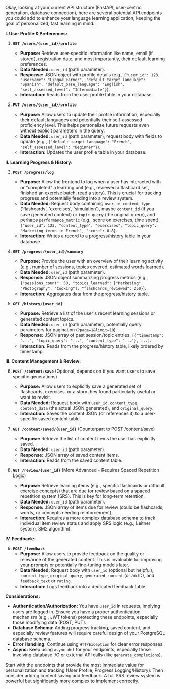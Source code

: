 Okay, looking at your current API structure (FastAPI, user-centric generation, database connection), here are several potential API endpoints you could add to enhance your language learning application, keeping the goal of personalized, fast learning in mind:

**I. User Profile & Preferences:**

1.  **`GET /users/{user_id}/profile`**
    *   **Purpose:** Retrieve user-specific information like name, email (if stored), registration date, and most importantly, their default learning preferences.
    *   **Data Needed:** `user_id` (path parameter).
    *   **Response:** JSON object with profile details (e.g., `{"user_id": 123, "username": "LinguaLearner", "default_target_language": "Spanish", "default_base_language": "English", "self_assessed_level": "Intermediate"}`).
    *   **Interaction:** Reads from the user profile table in your database.

2.  **`PUT /users/{user_id}/profile`**
    *   **Purpose:** Allow users to update their profile information, especially their default languages and potentially their self-assessed proficiency level. This helps personalize future requests even without explicit parameters in the query.
    *   **Data Needed:** `user_id` (path parameter), request body with fields to update (e.g., `{"default_target_language": "French", "self_assessed_level": "Beginner"}`).
    *   **Interaction:** Updates the user profile table in your database.

**II. Learning Progress & History:**

3.  **`POST /progress/log`**
    *   **Purpose:** Allow the frontend to log when a user has interacted with or "completed" a learning unit (e.g., reviewed a flashcard set, finished an exercise batch, read a story). This is crucial for tracking progress and potentially feeding into a review system.
    *   **Data Needed:** Request body containing `user_id`, `content_type` ('flashcards', 'exercises', 'simulation'), maybe `content_id` (if you save generated content) or `topic_query` (the original query), and perhaps `performance_metric` (e.g., score on exercises, time spent). `{"user_id": 123, "content_type": "exercises", "topic_query": "Marketing terms in French", "score": 0.8}`.
    *   **Interaction:** Writes a record to a progress/history table in your database.

4.  **`GET /progress/{user_id}/summary`**
    *   **Purpose:** Provide the user with an overview of their learning activity (e.g., number of sessions, topics covered, estimated words learned).
    *   **Data Needed:** `user_id` (path parameter).
    *   **Response:** JSON object summarizing progress metrics (e.g., `{"sessions_count": 50, "topics_learned": ["Marketing", "Photography", "Cooking"], "flashcards_reviewed": 250}`).
    *   **Interaction:** Aggregates data from the progress/history table.

5.  **`GET /history/{user_id}`**
    *   **Purpose:** Retrieve a list of the user's recent learning sessions or generated content topics.
    *   **Data Needed:** `user_id` (path parameter), potentially query parameters for pagination (`?page=1&limit=10`).
    *   **Response:** JSON array of past session/topic entries. `[{"timestamp": "...", "topic_query": "...", "content_type": "..."}, ...]`.
    *   **Interaction:** Reads from the progress/history table, likely ordered by timestamp.

**III. Content Management & Review:**

6.  **`POST /content/save`** (Optional, depends on if you want users to save specific generations)
    *   **Purpose:** Allow users to explicitly save a generated set of flashcards, exercises, or a story they found particularly useful or want to revisit.
    *   **Data Needed:** Request body with `user_id`, `content_type`, `content_data` (the actual JSON generated), and `original_query`.
    *   **Interaction:** Saves the content JSON (or references it) to a user-specific saved content table.

7.  **`GET /content/saved/{user_id}`** (Counterpart to POST /content/save)
    *   **Purpose:** Retrieve the list of content items the user has explicitly saved.
    *   **Data Needed:** `user_id` (path parameter).
    *   **Response:** JSON array of saved content items.
    *   **Interaction:** Reads from the saved content table.

8.  **`GET /review/{user_id}`** (More Advanced - Requires Spaced Repetition Logic)
    *   **Purpose:** Retrieve learning items (e.g., specific flashcards or difficult exercise concepts) that are due for review based on a spaced repetition system (SRS). This is key for long-term retention.
    *   **Data Needed:** `user_id` (path parameter).
    *   **Response:** JSON array of items due for review (could be flashcards, words, or concepts needing reinforcement).
    *   **Interaction:** Requires a more complex database schema to track individual item review status and apply SRS logic (e.g., Leitner system, SM2 algorithm).

**IV. Feedback:**

9.  **`POST /feedback`**
    *   **Purpose:** Allow users to provide feedback on the quality or relevance of the generated content. This is invaluable for improving your prompts or potentially fine-tuning models later.
    *   **Data Needed:** Request body with `user_id` (optional but helpful), `content_type`, `original_query`, `generated_content` (or an ID), and `feedback_text` or `rating`.
    *   **Interaction:** Logs feedback into a dedicated feedback table.

**Considerations:**

*   **Authentication/Authorization:** You have `user_id` in requests, implying users are logged in. Ensure you have a proper authentication mechanism (e.g., JWT tokens) protecting these endpoints, especially those modifying data (POST, PUT).
*   **Database Schema:** Adding progress tracking, saved content, and especially review features will require careful design of your PostgreSQL database schema.
*   **Error Handling:** Continue using `HTTPException` for clear error responses.
*   **Async:** Keep using `async def` for your endpoints, especially those involving database I/O or external API calls (like `generate_completions`).

Start with the endpoints that provide the most immediate value for personalization and tracking (User Profile, Progress Logging/History). Then consider adding content saving and feedback. A full SRS review system is powerful but significantly more complex to implement correctly.